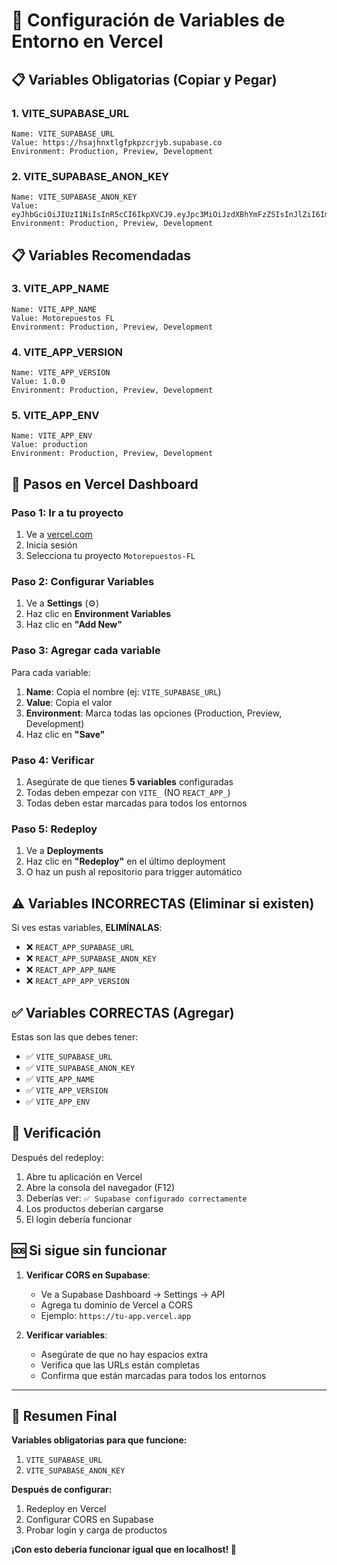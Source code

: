 # 🚀 Configuración de Variables de Entorno en Vercel

## 📋 Variables Obligatorias (Copiar y Pegar)

### **1. VITE_SUPABASE_URL**
```
Name: VITE_SUPABASE_URL
Value: https://hsajhnxtlgfpkpzcrjyb.supabase.co
Environment: Production, Preview, Development
```

### **2. VITE_SUPABASE_ANON_KEY**
```
Name: VITE_SUPABASE_ANON_KEY
Value: eyJhbGciOiJIUzI1NiIsInR5cCI6IkpXVCJ9.eyJpc3MiOiJzdXBhYmFzZSIsInJlZiI6ImhzYWpobnh0bGdmcGtwemNyanliIiwicm9sZSI6ImFub24iLCJpYXQiOjE3NTUyNTc2NDUsImV4cCI6MjA3MDgzMzY0NX0.QAe7NTVEervkqmq2zFvCsABFulvEM2Q0UgZ4EntMoj4
Environment: Production, Preview, Development
```

## 📋 Variables Recomendadas

### **3. VITE_APP_NAME**
```
Name: VITE_APP_NAME
Value: Motorepuestos FL
Environment: Production, Preview, Development
```

### **4. VITE_APP_VERSION**
```
Name: VITE_APP_VERSION
Value: 1.0.0
Environment: Production, Preview, Development
```

### **5. VITE_APP_ENV**
```
Name: VITE_APP_ENV
Value: production
Environment: Production, Preview, Development
```

## 🔧 Pasos en Vercel Dashboard

### **Paso 1: Ir a tu proyecto**
1. Ve a [vercel.com](https://vercel.com)
2. Inicia sesión
3. Selecciona tu proyecto `Motorepuestos-FL`

### **Paso 2: Configurar Variables**
1. Ve a **Settings** (⚙️)
2. Haz clic en **Environment Variables**
3. Haz clic en **"Add New"**

### **Paso 3: Agregar cada variable**
Para cada variable:
1. **Name**: Copia el nombre (ej: `VITE_SUPABASE_URL`)
2. **Value**: Copia el valor
3. **Environment**: Marca todas las opciones (Production, Preview, Development)
4. Haz clic en **"Save"**

### **Paso 4: Verificar**
1. Asegúrate de que tienes **5 variables** configuradas
2. Todas deben empezar con `VITE_` (NO `REACT_APP_`)
3. Todas deben estar marcadas para todos los entornos

### **Paso 5: Redeploy**
1. Ve a **Deployments**
2. Haz clic en **"Redeploy"** en el último deployment
3. O haz un push al repositorio para trigger automático

## ⚠️ Variables INCORRECTAS (Eliminar si existen)

Si ves estas variables, **ELIMÍNALAS**:
- ❌ `REACT_APP_SUPABASE_URL`
- ❌ `REACT_APP_SUPABASE_ANON_KEY`
- ❌ `REACT_APP_APP_NAME`
- ❌ `REACT_APP_APP_VERSION`

## ✅ Variables CORRECTAS (Agregar)

Estas son las que debes tener:
- ✅ `VITE_SUPABASE_URL`
- ✅ `VITE_SUPABASE_ANON_KEY`
- ✅ `VITE_APP_NAME`
- ✅ `VITE_APP_VERSION`
- ✅ `VITE_APP_ENV`

## 🧪 Verificación

Después del redeploy:
1. Abre tu aplicación en Vercel
2. Abre la consola del navegador (F12)
3. Deberías ver: `✅ Supabase configurado correctamente`
4. Los productos deberían cargarse
5. El login debería funcionar

## 🆘 Si sigue sin funcionar

1. **Verificar CORS en Supabase**:
   - Ve a Supabase Dashboard → Settings → API
   - Agrega tu dominio de Vercel a CORS
   - Ejemplo: `https://tu-app.vercel.app`

2. **Verificar variables**:
   - Asegúrate de que no hay espacios extra
   - Verifica que las URLs están completas
   - Confirma que están marcadas para todos los entornos

---

## 🎯 Resumen Final

**Variables obligatorias para que funcione:**
1. `VITE_SUPABASE_URL`
2. `VITE_SUPABASE_ANON_KEY`

**Después de configurar:**
1. Redeploy en Vercel
2. Configurar CORS en Supabase
3. Probar login y carga de productos

**¡Con esto debería funcionar igual que en localhost! 🎉**
